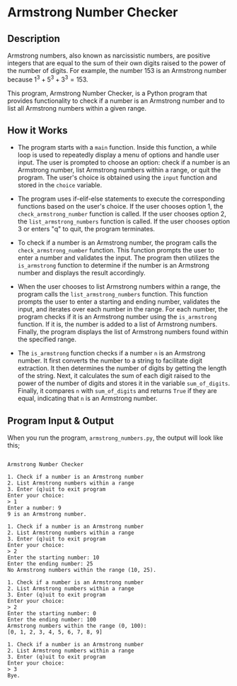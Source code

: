 # Armstrong Number Checker

## Description

Armstrong numbers, also known as narcissistic numbers, are positive integers that are equal to the sum of their own digits raised to the power of the number of digits. For example, the number 153 is an Armstrong number because $1^3 + 5^3 + 3^3 = 153$.

This program, Armstrong Number Checker, is a Python program that provides functionality to check if a number is an Armstrong number and to list all Armstrong numbers within a given range.

## How it Works

- The program starts with a `main` function. Inside this function, a while loop is used to repeatedly display a menu of options and handle user input. The user is prompted to choose an option: check if a number is an Armstrong number, list Armstrong numbers within a range, or quit the program. The user's choice is obtained using the `input` function and stored in the `choice` variable.

- The program uses if-elif-else statements to execute the corresponding functions based on the user's choice. If the user chooses option 1, the `check_armstrong_number` function is called. If the user chooses option 2, the `list_armstrong_numbers` function is called. If the user chooses option 3 or enters "q" to quit, the program terminates.

- To check if a number is an Armstrong number, the program calls the `check_armstrong_number` function. This function prompts the user to enter a number and validates the input. The program then utilizes the `is_armstrong` function to determine if the number is an Armstrong number and displays the result accordingly.

- When the user chooses to list Armstrong numbers within a range, the program calls the `list_armstrong_numbers` function. This function prompts the user to enter a starting and ending number, validates the input, and iterates over each number in the range. For each number, the program checks if it is an Armstrong number using the `is_armstrong` function. If it is, the number is added to a list of Armstrong numbers. Finally, the program displays the list of Armstrong numbers found within the specified range.

- The `is_armstrong` function checks if a number `n` is an Armstrong number. It first converts the number to a string to facilitate digit extraction. It then determines the number of digits by getting the length of the string. Next, it calculates the sum of each digit raised to the power of the number of digits and stores it in the variable `sum_of_digits`. Finally, it compares `n` with `sum_of_digits` and returns `True` if they are equal, indicating that `n` is an Armstrong number.


## Program Input & Output

When you run the program, `armstrong_numbers.py`, the output will look like this;

```

Armstrong Number Checker

1. Check if a number is an Armstrong number
2. List Armstrong numbers within a range
3. Enter (q)uit to exit program
Enter your choice:
> 1
Enter a number: 9
9 is an Armstrong number.

1. Check if a number is an Armstrong number
2. List Armstrong numbers within a range
3. Enter (q)uit to exit program
Enter your choice:
> 2
Enter the starting number: 10
Enter the ending number: 25
No Armstrong numbers within the range (10, 25).

1. Check if a number is an Armstrong number
2. List Armstrong numbers within a range
3. Enter (q)uit to exit program
Enter your choice:
> 2
Enter the starting number: 0
Enter the ending number: 100
Armstrong numbers within the range (0, 100):
[0, 1, 2, 3, 4, 5, 6, 7, 8, 9]

1. Check if a number is an Armstrong number
2. List Armstrong numbers within a range
3. Enter (q)uit to exit program
Enter your choice:
> 3
Bye.
```
